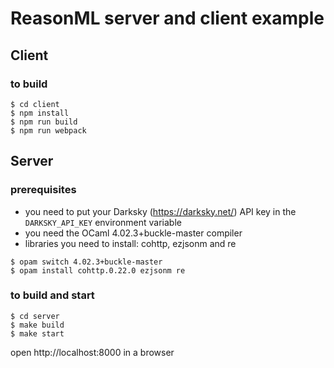 # ReasonML server and client example

## Client

### to build

    $ cd client
    $ npm install
    $ npm run build
    $ npm run webpack

## Server 

### prerequisites

* you need to put your Darksky (https://darksky.net/) API key in the `DARKSKY_API_KEY` environment variable
* you need the OCaml 4.02.3+buckle-master compiler
* libraries you need to install: cohttp, ezjsonm and re 

```
$ opam switch 4.02.3+buckle-master
$ opam install cohttp.0.22.0 ezjsonm re
```

### to build and start

    $ cd server
    $ make build
    $ make start

open http://localhost:8000 in a browser